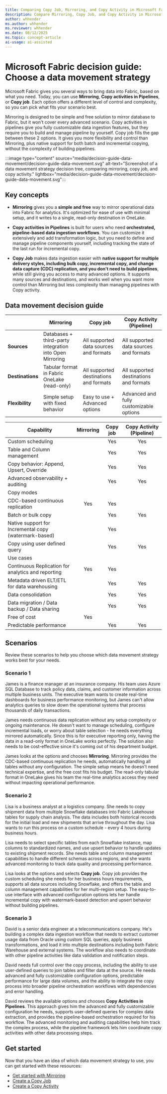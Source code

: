 ```yaml
---
title: Comparing Copy Job, Mirroring, and Copy Activity in Microsoft Fabric
description: Compare Mirroring, Copy Job, and Copy Activity in Microsoft Fabric to find the best data movement method for your needs. Learn their features and use cases.
author: whhender
ms.author: whhender
ms.reviewer: whhender
ms.date: 08/12/2025
ms.topic: concept-article
ai-usage: ai-assisted
---
```


# Microsoft Fabric decision guide: Choose a data movement strategy

Microsoft Fabric gives you several ways to bring data into Fabric, based on what you need. Today, you can use **Mirroring**, **Copy activities in Pipelines**, or **Copy job**. Each option offers a different level of control and complexity, so you can pick what fits your scenario best.

Mirroring is designed to be simple and free solution to mirror database to Fabric, but it won't cover every advanced scenario. Copy activities in pipelines give you fully customizable data ingestion features, but they require you to build and manage pipeline by yourself. Copy job fills the gap between these 2 options. It gives you more flexibility and control than Mirroring, plus native support for both batch and incremental copying, without the complexity of building pipelines.

:::image type="content" source="media/decision-guide-data-movement/decision-guide-data-movement.svg" alt-text="Screenshot of a data movement strategy decision tree, comparing mirroring, copy job, and copy activity." lightbox="media/decision-guide-data-movement/decision-guide-data-movement.svg":::

## Key concepts

- **Mirroring** gives you a **simple and free** way to mirror operational data into Fabric for analytics. It's optimized for ease of use with minimal setup, and it writes to a single, read-only destination in OneLake.

- **Copy activities in Pipelines** is built for users who need **orchestrated, pipeline-based data ingestion workflows**. You can customize it extensively and add transformation logic, but you need to define and manage pipeline components yourself, including tracking the state of the last run for incremental copy.

- **Copy Job** makes data ingestion easier with **native support for multiple delivery styles, including bulk copy, incremental copy, and change data capture (CDC) replication, and you don't need to build pipelines**, while still giving you access to many advanced options. It supports many sources and destinations, and works well when you want more control than Mirroring but less complexity than managing pipelines with Copy activity.

## Data movement decision guide

| | **Mirroring** | **Copy job** | **Copy Activity (Pipeline)** |
| --- | --- | --- | --- |
| **Sources** | Databases + third-party integration into Open Mirroring | All supported data sources and formats | All supported data sources and formats |
| **Destinations** | Tabular format in Fabric OneLake (read-only) | All supported destinations and formats | All supported destinations and formats |
| **Flexibility** | Simple setup with fixed behavior | Easy to use + Advanced options | Advanced and fully customizable options |

| **Capability** | **Mirroring** | **Copy job** | **Copy Activity (Pipeline)** |
| --- | :---: | :---: | :---: |
| Custom scheduling |  | Yes | Yes |
| Table and Column management |  | Yes | Yes |
| Copy behavior: Append, Upsert, Override |  | Yes | Yes |
| Advanced observability + auditing |  | Yes | Yes |
| Copy modes |  |  |  |
| CDC-based continuous replication | Yes | Yes |  |
| Batch or bulk copy |  | Yes | Yes |
| Native support for Incremental copy (watermark-based) |  | Yes |  |
| Copy using user defined query |  | Yes | Yes |
| Use cases |  |  |  |
| Continuous Replication for analytics and reporting | Yes | Yes |  |
| Metadata driven ELT/ETL for data warehousing |  | Yes | Yes |
| Data consolidation |  | Yes | Yes |
| Data migration / Data backup / Data sharing |  | Yes | Yes |
| Free of cost | Yes |  |  |
| Predictable performance |  | Yes | Yes |

## Scenarios

Review these scenarios to help you choose which data movement strategy works best for your needs.

### Scenario 1

James is a finance manager at an insurance company. His team uses Azure SQL Database to track policy data, claims, and customer information across multiple business units. The executive team wants to create real-time dashboards for business performance monitoring, but James can't allow analytics queries to slow down the operational systems that process thousands of daily transactions.

James needs continuous data replication without any setup complexity or ongoing maintenance. He doesn't want to manage scheduling, configure incremental loads, or worry about table selection - he needs everything mirrored automatically. Since this is for executive reporting only, having the data in a read-only format in OneLake works perfectly. The solution also needs to be cost-effective since it's coming out of his department budget.

James looks at the options and chooses **Mirroring**. Mirroring provides the CDC-based continuous replication he needs, automatically handling all tables without any configuration. The simple setup means he doesn't need technical expertise, and the free cost fits his budget. The read-only tabular format in OneLake gives his team the real-time analytics access they need without impacting operational performance.

### Scenario 2

Lisa is a business analyst at a logistics company. She needs to copy shipment data from multiple Snowflake databases into Fabric Lakehouse tables for supply chain analysis. The data includes both historical records for the initial load and new shipments that arrive throughout the day. Lisa wants to run this process on a custom schedule - every 4 hours during business hours.

Lisa needs to select specific tables from each Snowflake instance, map columns to standardized names, and use upsert behavior to handle updates to existing shipment records. She needs table and column management capabilities to handle different schemas across regions, and she wants advanced monitoring to track data quality and processing performance.

Lisa looks at the options and selects **Copy job**. Copy job provides the custom scheduling she needs for her business hours requirements, supports all data sources including Snowflake, and offers the table and column management capabilities for her multi-region setup. The easy-to-use interface with advanced configuration options lets her handle incremental copy with watermark-based detection and upsert behavior without building pipelines.

### Scenario 3

David is a senior data engineer at a telecommunications company. He's building a complex data ingestion workflow that needs to extract customer usage data from Oracle using custom SQL queries, apply business transformations, and load it into multiple destinations including both Fabric Warehouse and external systems. The workflow also needs to coordinate with other pipeline activities like data validation and notification steps.

David needs full control over the copy process, including the ability to use user-defined queries to join tables and filter data at the source. He needs advanced and fully customizable configuration options, predictable performance for large data volumes, and the ability to integrate the copy process into broader pipeline orchestration workflows with dependencies and error handling.

David reviews the available options and chooses **Copy Activities in Pipelines**. This approach gives him the advanced and fully customizable configuration he needs, supports user-defined queries for complex data extraction, and provides the pipeline-based orchestration required for his workflow. The advanced monitoring and auditing capabilities help him track the complex process, while the pipeline framework lets him coordinate copy activities with other data processing steps.

## Get started

Now that you have an idea of which data movement strategy to use, you can get started with these resources:

- [Get started with Mirroring](/fabric/mirroring/overview)
- [Create a Copy Job](/fabric/data-factory/create-copy-job)
- [Create a Copy Activity](/fabric/data-factory/copy-data-activity)
